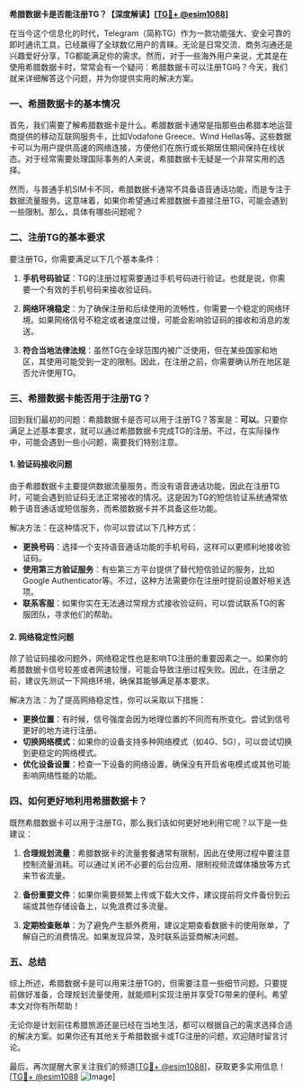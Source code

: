 **希腊数据卡是否能注册TG？【深度解读】[[TG💪+ @esim1088](https://t.me/s/esim1088)]**

在当今这个信息化的时代，Telegram（简称TG）作为一款功能强大、安全可靠的即时通讯工具，已经赢得了全球数亿用户的青睐。无论是日常交流、商务沟通还是兴趣爱好分享，TG都能满足你的需求。然而，对于一些海外用户来说，尤其是在使用希腊数据卡时，常常会有一个疑问：希腊数据卡可以注册TG吗？今天，我们就来详细解答这个问题，并为你提供实用的解决方案。

### 一、希腊数据卡的基本情况

首先，我们需要了解希腊数据卡是什么。希腊数据卡通常是指那些由希腊本地运营商提供的移动互联网服务卡，比如Vodafone Greece、Wind Hellas等。这些数据卡可以为用户提供高速的网络连接，方便他们在旅行或长期居住期间保持在线状态。对于经常需要处理国际事务的人来说，希腊数据卡无疑是一个非常实用的选择。

然而，与普通手机SIM卡不同，希腊数据卡通常不具备语音通话功能，而是专注于数据流量服务。这意味着，如果你希望通过希腊数据卡直接注册TG，可能会遇到一些限制。那么，具体有哪些问题呢？

### 二、注册TG的基本要求

要注册TG，你需要满足以下几个基本条件：

1. **手机号码验证**：TG的注册过程需要通过手机号码进行验证。也就是说，你需要一个有效的手机号码来接收验证码。
   
2. **网络环境稳定**：为了确保注册和后续使用的流畅性，你需要一个稳定的网络环境。如果网络信号不稳定或者速度过慢，可能会影响验证码的接收和消息的发送。

3. **符合当地法律法规**：虽然TG在全球范围内被广泛使用，但在某些国家和地区，其使用可能受到一定的限制。因此，在注册之前，你需要确认所在地区是否允许使用TG。

### 三、希腊数据卡能否用于注册TG？

回到我们最初的问题：希腊数据卡是否可以用于注册TG？答案是：**可以**。只要你满足上述基本要求，就可以通过希腊数据卡完成TG的注册。不过，在实际操作中，可能会遇到一些小问题，需要我们特别注意。

#### 1. 验证码接收问题

由于希腊数据卡主要提供数据流量服务，而没有语音通话功能，因此在注册TG时，可能会遇到验证码无法正常接收的情况。这是因为TG的短信验证系统通常依赖于语音通话或短信服务，而希腊数据卡并不具备这些功能。

解决方法：在这种情况下，你可以尝试以下几种方式：
- **更换号码**：选择一个支持语音通话功能的手机号码，这样可以更顺利地接收验证码。
- **使用第三方验证服务**：有些第三方平台提供了替代短信验证的服务，比如Google Authenticator等。不过，这种方法需要你在注册时提前设置好相关选项。
- **联系客服**：如果你实在无法通过常规方式接收验证码，可以尝试联系TG的客服团队，寻求他们的帮助。

#### 2. 网络稳定性问题

除了验证码接收问题外，网络稳定性也是影响TG注册的重要因素之一。如果你的希腊数据卡信号较差或者网速较慢，可能会导致注册过程失败。因此，在注册之前，建议先测试一下网络环境，确保其能够满足基本要求。

解决方法：为了提高网络稳定性，你可以采取以下措施：
- **更换位置**：有时候，信号强度会因为地理位置的不同而有所变化。尝试到信号更好的地方进行注册。
- **切换网络模式**：如果你的设备支持多种网络模式（如4G、5G），可以尝试切换到更稳定的网络模式。
- **优化设备设置**：检查一下设备的网络设置，确保没有开启省电模式或其他可能影响网络性能的功能。

### 四、如何更好地利用希腊数据卡？

既然希腊数据卡可以用于注册TG，那么我们该如何更好地利用它呢？以下是一些建议：

1. **合理规划流量**：希腊数据卡的流量套餐通常有限制，因此在使用过程中要注意控制流量消耗。可以通过关闭不必要的后台应用、限制视频流媒体播放等方式来节省流量。

2. **备份重要文件**：如果你需要频繁上传或下载大文件，建议提前将文件备份到云端或其他存储设备上，以免浪费过多流量。

3. **定期检查账单**：为了避免产生额外费用，建议定期查看数据卡的使用账单，了解自己的消费情况。如果发现异常，及时联系运营商解决问题。

### 五、总结

综上所述，希腊数据卡是可以用来注册TG的，但需要注意一些细节问题。只要提前做好准备，合理规划流量使用，就能顺利实现注册并享受TG带来的便利。希望本文对你有所帮助！

无论你是计划前往希腊旅游还是已经在当地生活，都可以根据自己的需求选择合适的解决方案。如果你还有其他关于希腊数据卡或TG注册的问题，欢迎随时留言讨论。

最后，再次提醒大家关注我们的频道[[TG💪+ @esim1088](https://t.me/s/esim1088)]，获取更多实用信息！[[TG💪+ @esim1088](https://t.me/s/esim1088) ![Image](https://i.postimg.cc/4NQfJmqS/Snipaste-2025-05-13-00-14-12.png)]
